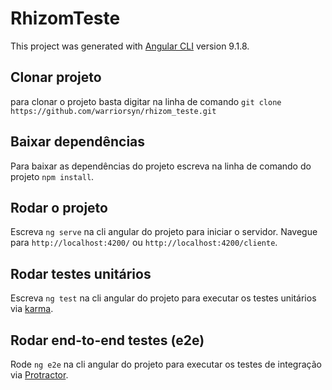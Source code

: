 # RhizomTeste

This project was generated with [Angular CLI](https://github.com/angular/angular-cli) version 9.1.8.

## Clonar projeto

para clonar o projeto basta digitar na linha de comando `git clone https://github.com/warriorsyn/rhizom_teste.git`

## Baixar dependências

Para baixar as dependências do projeto escreva na linha de comando do projeto `npm install`.

## Rodar o projeto

Escreva `ng serve` na cli angular do projeto para iniciar o servidor. Navegue para `http://localhost:4200/` ou `http://localhost:4200/cliente`.

## Rodar testes unitários

Escreva `ng test` na cli angular do projeto para executar os testes unitários via [karma](https://karma-runner.github.io).

## Rodar end-to-end testes (e2e)

Rode `ng e2e` na cli angular do projeto para executar os testes de integração via [Protractor](http://www.protractortest.org/).
